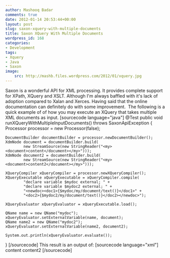 ```yaml
---
author: Mashooq Badar
comments: true
date: 2012-01-14 20:53:44+00:00
layout: post
slug: saxon-xquery-with-multiple-documents
title: Saxon XQuery With Multiple Documents
wordpress_id: 168
categories:
- Development
tags:
- Xquery
- Java
- Saxon
image:
    src: http://mashb.files.wordpress.com/2012/01/xquery.jpg
---
```


Saxon is a wonderful API for XML processing. It provides complete support for XPath, XQuery and XSLT. Although I'm always baffled with it's lack of adoption compared to Xalan and Xerces. Having said that the online documentation can definitely do with some improvement.  The following is a quick example of of how you may execute an XQuery that takes multiple XML documents as input.
[sourcecode language="java"]
@Test
public void runXQueryWithMultipleInputDocuments() throws SaxonApiException {
    Processor processor = new Processor(false);

    DocumentBuilder documentBuilder = processor.newDocumentBuilder();
    XdmNode document = documentBuilder.build(
            new StreamSource(new StringReader("<my><document>content</document></my>")));
    XdmNode document2 = documentBuilder.build(
            new StreamSource(new StringReader("<my><document>content2</document></my>")));

    XQueryCompiler xQueryCompiler = processor.newXQueryCompiler();
    XQueryExecutable xQueryExecutable = xQueryCompiler.compile(
            "declare variable $mydoc external; " +
            "declare variable $mydoc2 external; " +
            "<newdoc><doc1>{$mydoc/my/document/text()}</doc1>" +
            "<doc2>{$mydoc2/my/document/text()}</doc2></newdoc>");

    XQueryEvaluator xQueryEvaluator = xQueryExecutable.load();

    QName name = new QName("mydoc");
    xQueryEvaluator.setExternalVariable(name, document);
    QName name2 = new QName("mydoc2");
    xQueryEvaluator.setExternalVariable(name2, document2);

    System.out.println(xQueryEvaluator.evaluate());
}
[/sourcecode]
This result is an output of:
[sourcecode language="xml"]
  <newdoc>
   <doc1>content</doc1>
   <doc2>content2</doc2>
</newdoc>
[/sourcecode]
